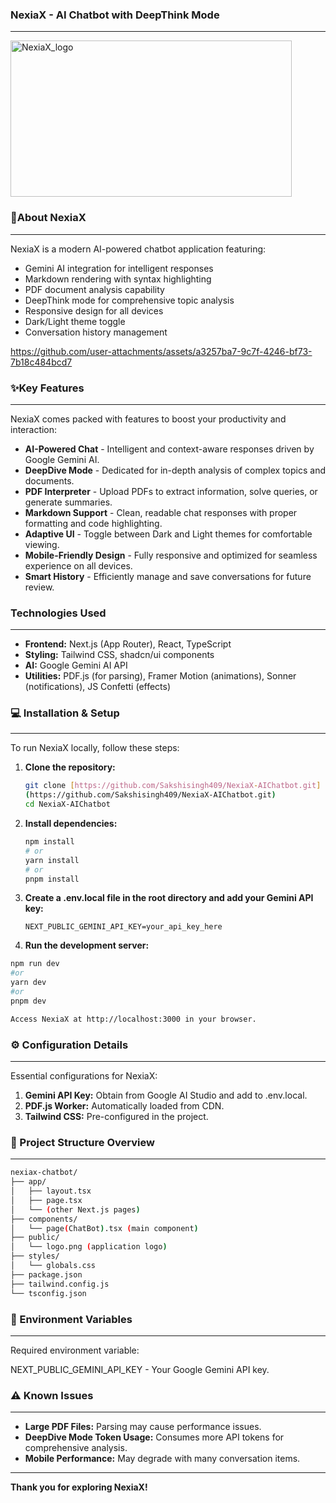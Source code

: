 ### NexiaX - AI Chatbot with DeepThink Mode
---
<img width="450" height="250" alt="NexiaX_logo" src="https://github.com/user-attachments/assets/380248f2-4077-4cf2-b0ea-ba7053f58cd5" />

### 🚀About NexiaX 
---
NexiaX is a modern AI-powered chatbot application featuring:
* Gemini AI integration for intelligent responses
* Markdown rendering with syntax highlighting
* PDF document analysis capability
* DeepThink mode for comprehensive topic analysis
* Responsive design for all devices
* Dark/Light theme toggle
* Conversation history management


https://github.com/user-attachments/assets/a3257ba7-9c7f-4246-bf73-7b18c484bcd7


### ✨Key Features
---
NexiaX comes packed with features to boost your productivity and interaction:

* **AI-Powered Chat** - Intelligent and context-aware responses driven by Google Gemini AI.
* **DeepDive Mode** - Dedicated for in-depth analysis of complex topics and documents.
* **PDF Interpreter** - Upload PDFs to extract information, solve queries, or generate summaries.
* **Markdown Support** - Clean, readable chat responses with proper formatting and code highlighting.
* **Adaptive UI** - Toggle between Dark and Light themes for comfortable viewing.
* **Mobile-Friendly Design** - Fully responsive and optimized for seamless experience on all devices.
* **Smart History** - Efficiently manage and save conversations for future review.

  

### Technologies Used
---
* **Frontend:** Next.js (App Router), React, TypeScript
* **Styling:** Tailwind CSS, shadcn/ui components
* **AI:** Google Gemini AI API
* **Utilities:** PDF.js (for parsing), Framer Motion (animations), Sonner (notifications), JS Confetti (effects)



### 💻 Installation & Setup
---
To run NexiaX locally, follow these steps:

1.  **Clone the repository:**
   
    ```bash
    git clone [https://github.com/Sakshisingh409/NexiaX-AIChatbot.git]
    (https://github.com/Sakshisingh409/NexiaX-AIChatbot.git)
    cd NexiaX-AIChatbot
    ```

2.  **Install dependencies:**

    ```bash
    npm install
    # or
    yarn install
    # or
    pnpm install
    ```

3.  **Create a .env.local file in the root directory and add your Gemini API key:**

    ```
    NEXT_PUBLIC_GEMINI_API_KEY=your_api_key_here
    ```

4.  **Run the development server:**
   
   ```bash
   npm run dev
   #or
   yarn dev
   #or
   pnpm dev

Access NexiaX at http://localhost:3000 in your browser.
   ```
    

### ⚙ Configuration Details
---
Essential configurations for NexiaX:

1.  **Gemini API Key:** Obtain from Google AI Studio and add to .env.local.
2.  **PDF.js Worker:** Automatically loaded from CDN.
3.  **Tailwind CSS:** Pre-configured in the project.


### 📂 Project Structure Overview
---
```bash
nexiax-chatbot/
├── app/                
│   ├── layout.tsx
│   ├── page.tsx
│   └── (other Next.js pages)
├── components/        
│   └── page(ChatBot).tsx (main component)          
├── public/
│   └── logo.png (application logo)
├── styles/
│   └── globals.css
├── package.json
├── tailwind.config.js
└── tsconfig.json
 ```

### 🔑 Environment Variables
---
Required environment variable:

NEXT_PUBLIC_GEMINI_API_KEY - Your Google Gemini API key.


### ⚠ Known Issues
---
* **Large PDF Files:** Parsing may cause performance issues.
* **DeepDive Mode Token Usage:** Consumes more API tokens for comprehensive analysis.
* **Mobile Performance:** May degrade with many conversation items.
---

**Thank you for exploring NexiaX!**
